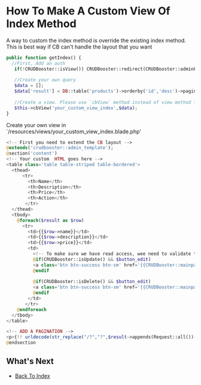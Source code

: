 # How To Make A Custom View Of Index Method

A way to custom the index method is override the existing index method. This is best way if CB can't handle the layout that you want

```php
public function getIndex() {
  //First, Add an auth
   if(!CRUDBooster::isView()) CRUDBooster::redirect(CRUDBooster::adminPath(),trans('crudbooster.denied_access'));
   
   //Create your own query 
   $data = [];
   $data['result'] = DB::table('products')->orderby('id','desc')->paginate(10);
    
   //Create a view. Please use `cbView` method instead of view method from laravel.
   $this->cbView('your_custom_view_index',$data);
}
```

Create your own view in `/resources/views/your_custom_view_index.blade.php'
```php
<!-- First you need to extend the CB layout -->
@extends('crudbooster::admin_template');
@section('content')
<!-- Your custom  HTML goes here -->
<table class='table table-striped table-bordered'>
  <thead>
      <tr>
        <th>Name</th>
        <th>Description</th>
        <th>Price</th>
        <th>Action</th>
       </tr>
  </thead>
  <tbody>
    @foreach($result as $row)
      <tr>
        <td>{{$row->name}}</td>
        <td>{{$row->description}}</td>
        <td>{{$row->price}}</td>
        <td>
          <!-- To make sure we have read access, wee need to validate the privilege -->
          @if(CRUDBooster::isUpdate() && $button_edit)
          <a class='btn btn-success btn-sm' href='{{CRUDBooster::mainpath("edit/$row->id")}}'>Edit</a>
          @endif
          
          @if(CRUDBooster::isDelete() && $button_edit)
          <a class='btn btn-success btn-sm' href='{{CRUDBooster::mainpath("delete/$row->id")}}'>Delete</a>
          @endif
        </td>
       </tr>
    @endforeach
  </tbody>
</table>

<!-- ADD A PAGINATION -->
<p>{!! urldecode(str_replace("/?","?",$result->appends(Request::all())->render())) !!}</p>
@endsection
```

## What's Next
- [Back To Index](./index.md)
